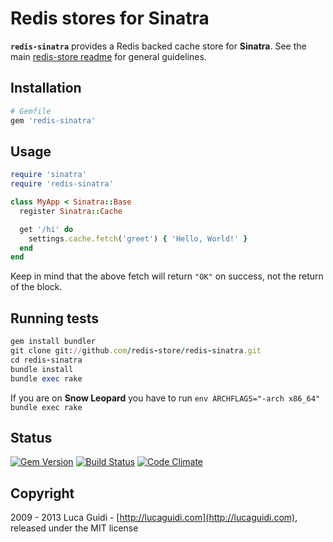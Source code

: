 # Redis stores for Sinatra

__`redis-sinatra`__ provides a Redis backed cache store for __Sinatra__. See the main [redis-store readme](https://github.com/redis-store/redis-store) for general guidelines.

## Installation

```ruby
# Gemfile
gem 'redis-sinatra'
```

## Usage

```ruby
require 'sinatra'
require 'redis-sinatra'

class MyApp < Sinatra::Base
  register Sinatra::Cache

  get '/hi' do
    settings.cache.fetch('greet') { 'Hello, World!' }
  end
end
```

Keep in mind that the above fetch will return `"OK"` on success, not the return of the block.

## Running tests

```ruby
gem install bundler
git clone git://github.com/redis-store/redis-sinatra.git
cd redis-sinatra
bundle install
bundle exec rake
```

If you are on **Snow Leopard** you have to run `env ARCHFLAGS="-arch x86_64" bundle exec rake`

## Status

[![Gem Version](https://badge.fury.io/rb/redis-sinatra.png)](http://badge.fury.io/rb/redis-sinatra) [![Build Status](https://secure.travis-ci.org/redis-store/redis-sinatra.png?branch=master)](http://travis-ci.org/jodosha/redis-sinatra?branch=master) [![Code Climate](https://codeclimate.com/github/jodosha/redis-store.png)](https://codeclimate.com/github/redis-store/redis-sinatra)

## Copyright

2009 - 2013 Luca Guidi - [http://lucaguidi.com](http://lucaguidi.com), released under the MIT license
